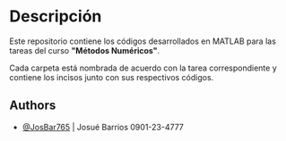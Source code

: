 
# Descripción

Este repositorio contiene los códigos desarrollados en MATLAB para las tareas del curso **"Métodos Numéricos"**.  

Cada carpeta está nombrada de acuerdo con la tarea correspondiente y contiene los incisos junto con sus respectivos códigos.


## Authors

- [@JosBar765](https://www.github.com/JosBar765) | Josué Barrios 0901-23-4777

